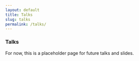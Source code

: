 ```yaml
---
layout: default
title: Talks
slug: talks
permalink: /talks/
---
```


### Talks

For now, this is a placeholder page for future talks and slides.
